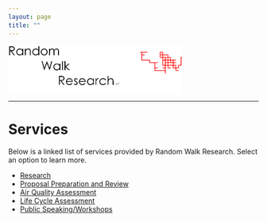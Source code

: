 ```yaml
---
layout: page
title: ""
---
```

<img align="middle" src="/assets/images/rwr_FULL7.png" alt="RWR" width="350"/>
<hr>

# Services

Below is a linked list of services provided by Random Walk Research. Select an option to learn more.

- [Research](/assets/services/research)
- [Proposal Preparation and Review](/assets/services/proposals)
- [Air Quality Assessment](/assets/services/aqassessment)
- [Life Cycle Assessment](/assets/servides/lcassessment)
- [Public Speaking/Workshops](/assets/services/speaking)



